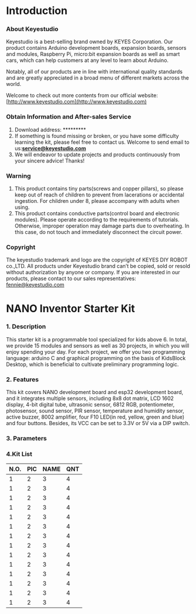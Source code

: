 # **Introduction**

### **About Keyestudio**
Keyestudio is a best-selling brand owned by KEYES Corporation. Our product contains Arduino development boards, expansion boards, sensors and modules, Raspberry Pi, micro:bit expansion boards as well as smart cars, which can help customers at any level to learn about Arduino.

Notably, all of our products are in line with international quality standards and are greatly appreciated in a broad menu of different markets across the world.

Welcome to check out more contents from our official website:
[http://www.keyestudio.com](http://www.keyestudio.com)
### **Obtain Information and After-sales Service**
1. Download address: *********
2. If something is found missing or broken, or you have some difficulty learning the kit, please feel free to contact us. Welcome to send email to us:**service@keyestudio.com**
3. We will endeavor to update projects and products continuously from your sincere advice! Thanks!

### **Warning**
1. This product contains tiny parts(screws and copper pillars), so please keep out of reach of children to prevent from lacerations or accidental ingestion. For children under 8, please accompany with adults when using.
2. This product contains conductive parts(control board and electronic modules). Please operate according to the requirements of tutorials. Otherwise, improper operation may damage parts due to overheating. In this case, do not touch and immediately disconnect the circuit power.

### **Copyright**
The keyestudio trademark and logo are the copyright of KEYES DIY ROBOT co.,LTD. 
All products under Keyestudio brand can’t be copied, sold or resold without authorization by anyone or company.
If you are interested in our products, please contact to our sales representatives: 
fennie@keyestudio.com

# **NANO Inventor Starter Kit**

### **1. Description**
This starter kit is a programmable tool specialized for kids above 6. 
In total, we provide 15 modules and sensors as well as 30 projects, in which you will enjoy spending your day.
For each project, we offer you two programming language: arduino C and graphical programming on the basis of KidsBlock Desktop, which is beneficial to cultivate preliminary programming logic.
### **2. Features**
This kit covers NANO development board and esp32 development board, and it integrates multiple sensors, including 8x8 dot matrix, LCD 1602 display, 4-bit digital tube, ultrasonic sensor, 6812 RGB, potentiometer, photosensor, sound sensor, PIR sensor, temperature and humidity sensor, active buzzer, 8002 amplifier, four F10 LED(in red, yellow, green and blue) and four buttons. 
Besides, its VCC can be set to 3.3V or 5V via a DIP switch.
### **3. Parameters**



### **4.Kit List**
| N.O. | PIC | NAME | QNT |
| :-- | :-- | :-- | :-- |
| 1 | 2 | 3 | 4 |
| 1 | 2 | 3 | 4 |
| 1 | 2 | 3 | 4 |
| 1 | 2 | 3 | 4 |
| 1 | 2 | 3 | 4 |
| 1 | 2 | 3 | 4 |
| 1 | 2 | 3 | 4 |
| 1 | 2 | 3 | 4 |
| 1 | 2 | 3 | 4 |
| 1 | 2 | 3 | 4 |
| 1 | 2 | 3 | 4 |
| 1 | 2 | 3 | 4 |
| 1 | 2 | 3 | 4 |
| 1 | 2 | 3 | 4 |





